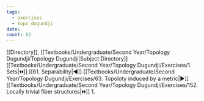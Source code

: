 ```yaml
---
tags:
  - exercises
  - topo_dugundji
date: 
count: 62
---
```

[[Directory]], [[Textbooks/Undergraduate/Second Year/Topology Dugundji/Topology Dugundji|Subject Directory]]
[[Textbooks/Undergraduate/Second Year/Topology Dugundji/Exercises/1. Sets|🞀🞀]] [[61. Separability|◀]] [[Textbooks/Undergraduate/Second Year/Topology Dugundji/Exercises/63. Topoloty induced by a metric|▶]] [[Textbooks/Undergraduate/Second Year/Topology Dugundji/Exercises/152. Locally trivial fiber structures|🞂🞂]]
1. 